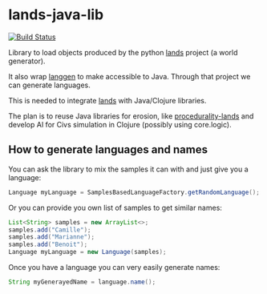 lands-java-lib
==============

[![Build Status](https://travis-ci.org/ftomassetti/lands-java-lib.svg?branch=master)](https://travis-ci.org/ftomassetti/lands-java-lib)

Library to load objects produced by the python [lands](https://github.com/ftomassetti/lands) project (a world generator).

It also wrap [langgen](https://github.com/ftomassetti/langgen) to make accessible to Java. Through that project we can generate languages.

This is needed to integrate [lands](https://github.com/ftomassetti/lands) with Java/Clojure libraries.

The plan is to reuse Java libraries for erosion, like [procedurality-lands](https://github.com/ftomassetti/procedurality-lands) and develop AI for Civs simulation in Clojure (possibly using core.logic).

How to generate languages and names
-----------------------------------

You can ask the library to mix the samples it can with and just give you a language:

```java
Language myLanguage = SamplesBasedLanguageFactory.getRandomLanguage();
```

Or you can provide you own list of samples to get similar names:
```java
List<String> samples = new ArrayList<>;
samples.add("Camille");
samples.add("Marianne");
samples.add("Benoit");
Language myLanguage = new Language(samples);
```

Once you have a language you can very easily generate names:

```java
String myGenerayedName = language.name();
```

